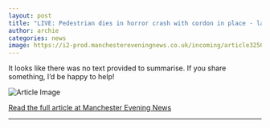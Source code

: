 ```yaml
---
layout: post
title: "LIVE: Pedestrian dies in horror crash with cordon in place - latest updates"
author: archie
categories: news
image: https://i2-prod.manchestereveningnews.co.uk/incoming/article32501737.ece/ALTERNATES/s1200/0_JRP_MEN_180925_rtc_002JPG.jpg
---
```

It looks like there was no text provided to summarise. If you share something, I’d be happy to help!

![Article Image](https://i2-prod.manchestereveningnews.co.uk/incoming/article32501737.ece/ALTERNATES/s1200/0_JRP_MEN_180925_rtc_002JPG.jpg)

[Read the full article at Manchester Evening News](https://www.manchestereveningnews.co.uk/news/greater-manchester-news/live-cordon-place-after-serious-32501714)

---
